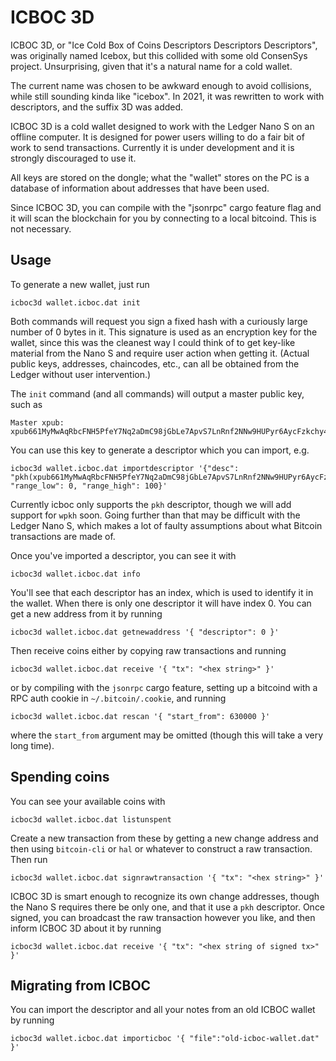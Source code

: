 
# ICBOC 3D

ICBOC 3D, or "Ice Cold Box of Coins Descriptors Descriptors Descriptors",
was originally named Icebox, but this collided with some old ConsenSys
project. Unsurprising, given that it's a natural name for a cold wallet.

The current name was chosen to be awkward enough to avoid collisions, while
still sounding kinda like "icebox". In 2021, it was rewritten to work with
descriptors, and the suffix 3D was added.

ICBOC 3D is a cold wallet designed to work with the Ledger Nano S on an offline
computer. It is designed for power users willing to do a fair bit of work to
send transactions. Currently it is under development and it is strongly
discouraged to use it.

All keys are stored on the dongle; what the "wallet" stores on the PC is a
database of information about addresses that have been used.

Since ICBOC 3D, you can compile with the "jsonrpc" cargo feature flag and
it will scan the blockchain for you by connecting to a local bitcoind. This
is not necessary.

## Usage

To generate a new wallet, just run

    icboc3d wallet.icboc.dat init

Both commands will request you sign a fixed hash with a curiously large
number of 0 bytes in it. This signature is used as an encryption key for
the wallet, since this was the cleanest way I could think of to get
key-like material from the Nano S and require user action when getting it.
(Actual public keys, addresses, chaincodes, etc., can all be obtained
from the Ledger without user intervention.)

The `init` command (and all commands) will output a master public key, such as

    Master xpub: xpub661MyMwAqRbcFNH5PfeY7Nq2aDmC98jGbLe7ApvS7LnRnf2NNw9HUPyr6AycFzkchy4vn23J2HSxQRMSsVsRJZ4ihoZoJEnAnMYtmLWmSg7

You can use this key to generate a descriptor which you can import, e.g.

    icboc3d wallet.icboc.dat importdescriptor '{"desc": "pkh(xpub661MyMwAqRbcFNH5PfeY7Nq2aDmC98jGbLe7ApvS7LnRnf2NNw9HUPyr6AycFzkchy4vn23J2HSxQRMSsVsRJZ4ihoZoJEnAnMYtmLWmSg7/44h/0h/0h/1/*)", "range_low": 0, "range_high": 100}'

Currently icboc only supports the `pkh` descriptor, though we will add
support for `wpkh` soon. Going further than that may be difficult with
the Ledger Nano S, which makes a lot of faulty assumptions about what
Bitcoin transactions are made of.

Once you've imported a descriptor, you can see it with

    icboc3d wallet.icboc.dat info

You'll see that each descriptor has an index, which is used to identify it in
the wallet. When there is only one descriptor it will have index 0. You can
get a new address from it by running

    icboc3d wallet.icboc.dat getnewaddress '{ "descriptor": 0 }'

Then receive coins either by copying raw transactions and running

    icboc3d wallet.icboc.dat receive '{ "tx": "<hex string>" }'

or by compiling with the `jsonrpc` cargo feature, setting up a bitcoind with
a RPC auth cookie in `~/.bitcoin/.cookie`, and running

    icboc3d wallet.icboc.dat rescan '{ "start_from": 630000 }'

where the `start_from` argument may be omitted (though this will take a very
long time).

## Spending coins

You can see your available coins with

    icboc3d wallet.icboc.dat listunspent

Create a new transaction from these by getting a new change address and then
using `bitcoin-cli` or `hal` or whatever to construct a raw transaction. Then
run

    icboc3d wallet.icboc.dat signrawtransaction '{ "tx": "<hex string>" }'

ICBOC 3D is smart enough to recognize its own change addresses, though the
Nano S requires there be only one, and that it use a `pkh` descriptor. Once
signed, you can broadcast the raw transaction however you like, and then
inform ICBOC 3D about it by running

    icboc3d wallet.icboc.dat receive '{ "tx": "<hex string of signed tx>" }'

## Migrating from ICBOC

You can import the descriptor and all your notes from an old ICBOC wallet by
running

    icboc3d wallet.icboc.dat importicboc '{ "file":"old-icboc-wallet.dat" }'

